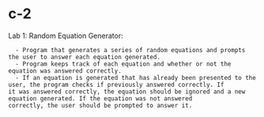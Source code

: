 # c-2

Lab 1: 
Random Equation Generator: 
      
      - Program that generates a series of random equations and prompts the user to answer each equation generated.     
      - Program keeps track of each equation and whether or not the equation was answered correctly.
      - If an equation is generated that has already been presented to the user, the program checks if previously answered correctly. If         it was answered correctly, the equation should be ignored and a new equation generated. If the equation was not answered                 correctly, the user should be prompted to answer it.
      
      

